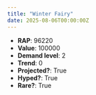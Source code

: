 ```yaml
---
title: "Winter Fairy"
date: 2025-08-06T00:00:00Z
---
```

- **RAP**: 96220
- **Value**: 100000
- **Demand level**: 2
- **Trend**: 0
- **Projected?**: True
- **Hyped?**: True
- **Rare?**: True
